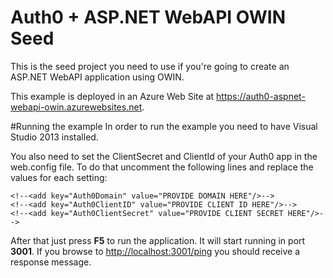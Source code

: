 # Auth0 + ASP.NET WebAPI OWIN Seed
This is the seed project you need to use if you're going to create an ASP.NET WebAPI application using OWIN.

This example is deployed in an Azure Web Site at https://auth0-aspnet-webapi-owin.azurewebsites.net.

#Running the example
In order to run the example you need to have Visual Studio 2013 installed.

You also need to set the ClientSecret and ClientId of your Auth0 app in the web.config file. To do that uncomment the following lines and replace the values for each setting:
```CSharp
<!--<add key="Auth0Domain" value="PROVIDE DOMAIN HERE"/>-->
<!--<add key="Auth0ClientID" value="PROVIDE CLIENT ID HERE"/>-->
<!--<add key="Auth0ClientSecret" value="PROVIDE CLIENT SECRET HERE"/>-->
```

After that just press **F5** to run the application. It will start running in port **3001**. If you browse to [http://localhost:3001/ping](http://localhost:3001/ping) you should receive a response message.